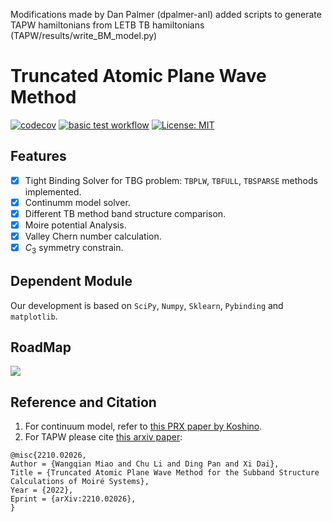 Modifications made by Dan Palmer (dpalmer-anl)
added scripts to generate TAPW hamiltonians from LETB TB hamiltonians (TAPW/results/write_BM_model.py)

# Truncated Atomic Plane Wave Method
[![codecov](https://codecov.io/gh/zybbigpy/TBG/branch/master/graph/badge.svg?token=WRN1DARX91)](https://codecov.io/gh/zybbigpy/TBG)
[![basic test workflow](https://github.com/zybbigpy/TBG/actions/workflows/ci.yml/badge.svg)](https://github.com/zybbigpy/TBG/actions/workflows/ci.yml)
[![License: MIT](https://img.shields.io/badge/License-MIT-yellow.svg)](https://opensource.org/licenses/MIT)

## Features

- [x] Tight Binding Solver for TBG problem: `TBPLW`, `TBFULL`, `TBSPARSE` methods implemented.
- [x] Continumm model solver.
- [x] Different TB method band structure comparison.
- [x] Moire potential Analysis.
- [x] Valley Chern number calculation.
- [x] $C_3$ symmetry constrain.

## Dependent Module
 
Our development is based on `SciPy`, `Numpy`, `Sklearn`, `Pybinding` and `matplotlib`.

## RoadMap

![](./assets/roadmap.svg)

## Reference and Citation

1. For continuum model, refer to [this PRX paper by Koshino](https://journals.aps.org/prx/abstract/10.1103/PhysRevX.8.031087).
2. For TAPW please cite [this arxiv paper](https://arxiv.org/abs/2210.02026):

```
@misc{2210.02026,
Author = {Wangqian Miao and Chu Li and Ding Pan and Xi Dai},
Title = {Truncated Atomic Plane Wave Method for the Subband Structure Calculations of Moiré Systems},
Year = {2022},
Eprint = {arXiv:2210.02026},
}
```

